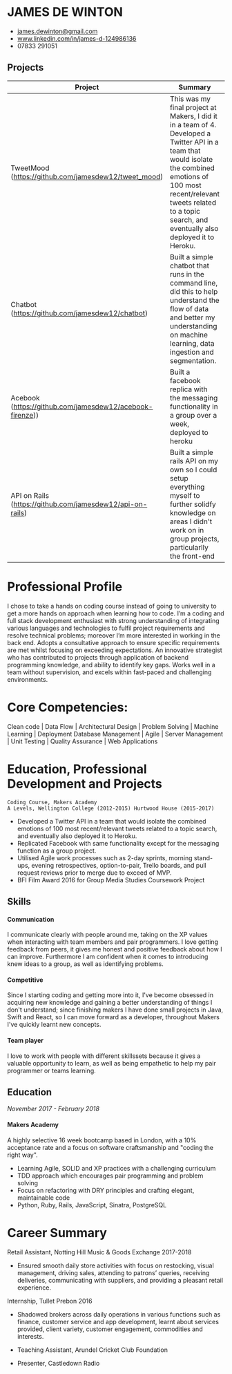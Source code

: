 # JAMES DE WINTON	 
- james.dewinton@gmail.com
- www.linkedin.com/in/james-d-124986136	 
- 07833 291051	 

## Projects
| Project | Summary | Technologies | Testing
| ------ | ------ |  ------ |  ------ |
| TweetMood (https://github.com/jamesdew12/tweet_mood)| This was my final project at Makers, I did it in a team of 4.	Developed a Twitter API in a team that would isolate the combined emotions of 100 most recent/relevant tweets related to a topic search, and eventually also deployed it to Heroku. | Python, Django, Watson (IBM) | Pytest|
|Chatbot (https://github.com/jamesdew12/chatbot)| Built a simple chatbot that runs in the command line, did this to help understand the flow of data and better my understanding on machine learning, data ingestion and segmentation.  | Python, NLTK | Nil
| Acebook (https://github.com/jamesdew12/acebook-firenze))| Built a facebook replica with the messaging functionality in a group over a week, deployed to heroku | Rails, Postgres | RSpec |
| API on Rails (https://github.com/jamesdew12/api-on-rails)| Built a simple rails API on my own so I could setup everything myself to further solidfy knowledge on areas I didn't work on in group projects, particularlly the front-end| Rails | RSpec

# Professional Profile
I chose to take a hands on coding course instead of going to university to get a more hands on approach when learning how to code. I’m a coding and full stack development enthusiast with strong understanding of integrating various languages and technologies to fulfil project requirements and resolve technical problems; moreover I’m more interested in working in the back end. Adopts a consultative approach to ensure specific requirements are met whilst focusing on exceeding expectations. An innovative strategist who has contributed to projects through application of backend programming knowledge, and ability to identify key gaps. Works well in a team without supervision, and excels within fast-paced and challenging environments. 

# Core Competencies:
Clean code | Data Flow | Architectural Design | Problem Solving | Machine Learning | Deployment
Database Management | Agile | Server Management | Unit Testing | Quality Assurance | Web Applications

# Education, Professional Development and Projects
 	Coding Course, Makers Academy
 	A Levels, Wellington College (2012-2015) Hurtwood House (2015-2017)

- Developed a Twitter API in a team that would isolate the combined emotions of 100 most recent/relevant tweets related to a topic search, and eventually also deployed it to Heroku.
- Replicated Facebook with same functionality except for the messaging function as a group project.
- Utilised Agile work processes such as 2-day sprints, morning stand-ups, evening retrospectives, option-to-pair, Trello 	boards, and pull request reviews prior to merge due to exceed of MVP.
- BFI Film Award 2016 for Group Media Studies Coursework Project
## Skills

#### Communication
I communicate clearly with people around me, taking on the XP values when interacting with team members and pair programmers. I love getting feedback from peers, it gives me honest and positive feedback about how I can improve. Furthermore I am confident when it comes to introducing knew ideas to a group, as well as identifying problems.

#### Competitive
Since I starting coding and getting more into it, I've become obsessed in acquiring new knowledge and gaining a better understanding of things I don't understand; since finishing makers I have done small projects in Java, Swift and React, so I can move forward as a developer, throughout Makers I've quickly learnt new concepts. 

#### Team player
I love to work with people with different skillssets because it gives a valuable opportunity to learn, as well as being empathetic to help my pair programmer or teams learning.

## Education

*November 2017 - February 2018*

#### Makers Academy
A highly selective 16 week bootcamp based in London, with a 10% acceptance rate and a focus on software craftsmanship and "coding the right way".
* Learning Agile, SOLID and XP practices with a challenging curriculum
* TDD approach which encourages pair programming and problem solving
* Focus on refactoring with DRY principles and crafting elegant, maintainable code
* Python, Ruby, Rails, JavaScript, Sinatra, PostgreSQL

# Career Summary
Retail Assistant, Notting Hill Music & Goods Exchange	2017-2018
- Ensured smooth daily store activities with focus on restocking, visual management, driving sales, attending to patrons’ queries, receiving deliveries, communicating with suppliers, and providing a pleasant retail experience.

Internship, Tullet Prebon	2016
- Shadowed brokers across daily operations in various functions such as finance, customer service and app development, learnt about services provided, client variety, customer engagement, commodities and interests.

- Teaching Assistant, Arundel Cricket Club Foundation
- Presenter, Castledown Radio



